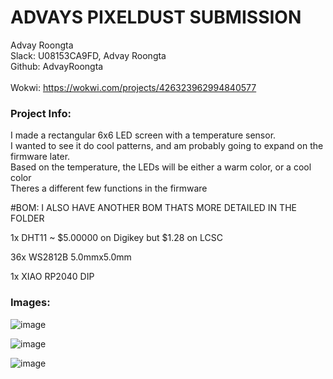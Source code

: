 <h1>ADVAYS PIXELDUST SUBMISSION</h1>


Advay Roongta <br>
Slack: U08153CA9FD, Advay Roongta<br>
Github: AdvayRoongta<br>
<br>
Wokwi: https://wokwi.com/projects/426323962994840577<br>
<h3>Project Info:</h3>
I made a rectangular 6x6 LED screen with a temperature sensor. <br>
I wanted to see it do cool patterns, and am probably going to expand on the firmware later.<br>
Based on the temperature, the LEDs will be either a warm color, or a cool color<br>
Theres a different few functions in the firmware<br>

#BOM: I ALSO HAVE ANOTHER BOM THATS MORE DETAILED IN THE FOLDER

1x DHT11 ~ $5.00000 on Digikey but $1.28 on LCSC

36x WS2812B 5.0mmx5.0mm

1x XIAO RP2040 DIP

<h3>Images:</h3>

![image](https://github.com/user-attachments/assets/a7d91657-de07-4c1b-923a-ab7f195c1100)

![image](https://github.com/user-attachments/assets/844a5150-56b0-41c3-82e9-4d460a9a8948)

![image](https://github.com/user-attachments/assets/e5a907f0-1cdb-4a55-b66d-f8df46cf8d62)


